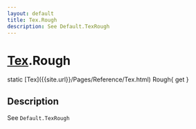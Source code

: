 ```yaml
---
layout: default
title: Tex.Rough
description: See Default.TexRough
---
```

# [Tex]({{site.url}}/Pages/Reference/Tex.html).Rough

<div class='signature' markdown='1'>
static [Tex]({{site.url}}/Pages/Reference/Tex.html) Rough{ get }
</div>

## Description
See `Default.TexRough`

